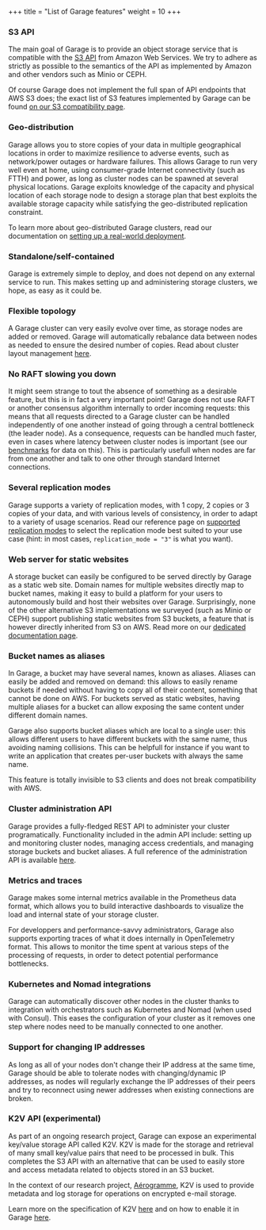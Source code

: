 +++
title = "List of Garage features"
weight = 10
+++


### S3 API

The main goal of Garage is to provide an object storage service that is compatible with the
[S3 API](https://docs.aws.amazon.com/AmazonS3/latest/API/Welcome.html) from Amazon Web Services.
We try to adhere as strictly as possible to the semantics of the API as implemented by Amazon
and other vendors such as Minio or CEPH.

Of course Garage does not implement the full span of API endpoints that AWS S3 does;
the exact list of S3 features implemented by Garage can be found [on our S3 compatibility page](@/documentation/reference-manual/s3-compatibility.md).

### Geo-distribution

Garage allows you to store copies of your data in multiple geographical locations in order to maximize resilience
to adverse events, such as network/power outages or hardware failures.
This allows Garage to run very well even at home, using consumer-grade Internet connectivity
(such as FTTH) and power, as long as cluster nodes can be spawned at several physical locations.
Garage exploits knowledge of the capacity and physical location of each storage node to design
a storage plan that best exploits the available storage capacity while satisfying the geo-distributed replication constraint.

To learn more about geo-distributed Garage clusters,
read our documentation on [setting up a real-world deployment](@/documentation/cookbook/real-world.md).

### Standalone/self-contained

Garage is extremely simple to deploy, and does not depend on any external service to run.
This makes setting up and administering storage clusters, we hope, as easy as it could be.

### Flexible topology

A Garage cluster can very easily evolve over time, as storage nodes are added or removed.
Garage will automatically rebalance data between nodes as needed to ensure the desired number of copies.
Read about cluster layout management [here](@/documentation/operations/layout.md).

### No RAFT slowing you down

It might seem strange to tout the absence of something as a desirable feature,
but this is in fact a very important point! Garage does not use RAFT or another
consensus algorithm internally to order incoming requests: this means that all requests
directed to a Garage cluster can be handled independently of one another instead
of going through a central bottleneck (the leader node).
As a consequence, requests can be handled much faster, even in cases where latency
between cluster nodes is important (see our [benchmarks](@/documentation/design/benchmarks/index.md) for data on this).
This is particularly usefull when nodes are far from one another and talk to one other through standard Internet connections.

### Several replication modes

Garage supports a variety of replication modes, with 1 copy, 2 copies or 3 copies of your data,
and with various levels of consistency, in order to adapt to a variety of usage scenarios.
Read our reference page on [supported replication modes](@/documentation/reference-manual/configuration.md#replication_mode)
to select the replication mode best suited to your use case (hint: in most cases, `replication_mode = "3"` is what you want).

### Web server for static websites

A storage bucket can easily be configured to be served directly by Garage as a static web site.
Domain names for multiple websites directly map to bucket names, making it easy to build
a platform for your users to autonomously build and host their websites over Garage.
Surprisingly, none of the other alternative S3 implementations we surveyed (such as Minio
or CEPH) support publishing static websites from S3 buckets, a feature that is however
directly inherited from S3 on AWS.
Read more on our [dedicated documentation page](@/documentation/cookbook/exposing-websites.md).

### Bucket names as aliases

In Garage, a bucket may have several names, known as aliases.
Aliases can easily be added and removed on demand:
this allows to easily rename buckets if needed
without having to copy all of their content, something that cannot be done on AWS.
For buckets served as static websites, having multiple aliases for a bucket can allow
exposing the same content under different domain names.

Garage also supports bucket aliases which are local to a single user:
this allows different users to have different buckets with the same name, thus avoiding naming collisions.
This can be helpfull for instance if you want to write an application that creates per-user buckets with always the same name.

This feature is totally invisible to S3 clients and does not break compatibility with AWS.

### Cluster administration API

Garage provides a fully-fledged REST API to administer your cluster programatically.
Functionality included in the admin API include: setting up and monitoring
cluster nodes, managing access credentials, and managing storage buckets and bucket aliases.
A full reference of the administration API is available [here](@/documentation/reference-manual/admin-api.md).

### Metrics and traces

Garage makes some internal metrics available in the Prometheus data format,
which allows you to build interactive dashboards to visualize the load and internal state of your storage cluster.

For developpers and performance-savvy administrators,
Garage also supports exporting traces of what it does internally in OpenTelemetry format.
This allows to monitor the time spent at various steps of the processing of requests,
in order to detect potential performance bottlenecks.

### Kubernetes and Nomad integrations

Garage can automatically discover other nodes in the cluster thanks to integration
with orchestrators such as Kubernetes and Nomad (when used with Consul).
This eases the configuration of your cluster as it removes one step where nodes need
to be manually connected to one another.

### Support for changing IP addresses

As long as all of your nodes don't change their IP address at the same time,
Garage should be able to tolerate nodes with changing/dynamic IP addresses,
as nodes will regularly exchange the IP addresses of their peers and try to
reconnect using newer addresses when existing connections are broken.

### K2V API (experimental)

As part of an ongoing research project, Garage can expose an experimental key/value storage API called K2V.
K2V is made for the storage and retrieval of many small key/value pairs that need to be processed in bulk.
This completes the S3 API with an alternative that can be used to easily store and access metadata
related to objects stored in an S3 bucket.

In the context of our research project, [Aérogramme](https://aerogramme.deuxfleurs.fr),
K2V is used to provide metadata and log storage for operations on encrypted e-mail storage.

Learn more on the specification of K2V [here](https://git.deuxfleurs.fr/Deuxfleurs/garage/src/branch/k2v/doc/drafts/k2v-spec.md)
and on how to enable it in Garage [here](@/documentation/reference-manual/k2v.md).
